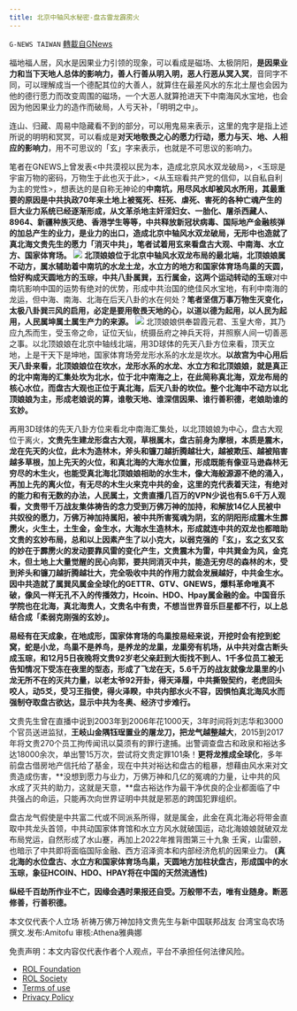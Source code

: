```yaml
---
title: 北京中轴风水秘密-盘古雷龙霹雳火
---
```

`G-NEWS TAIWAN` [轉載自GNews](https://gnews.org/zh-hans/1782720/)

福地福人居，风水是因果业力引领的现象，可以看成是磁场、太极阴阳，**是因果业力和当下天地人总体的影响力，善人行善从明入明，恶人行恶从冥入冥**，音同字不同，可以理解成当一个德配其位的大善人，就算住在最差风水的东北土屋也会因为他的德行愿力而改变周围的磁场，一个大恶人就算抢进天下中南海风水宝地，也会因为他因果业力的造作而破局，人亏天补，「明明之中」。

连山、归藏、周易中隐藏看不到的部分，可以用鬼易来表示，这里的鬼字是指上述所说的明明和冥冥，可以看成是**对天地敬畏之心的愿力行动，愿力与天、地、人相应的影响力**，用不可思议的「玄」字来表示，也就是不可思议的影响力。

笔者在GNEWS上曾发表&lt;中共漠视以民为本，造成北京风水双龙破局&gt;，&lt;玉琮是宇宙万物的密码，万物生于此也灭于此&gt;，&lt;从玉琮看共产党的信仰，以自私自利为主的党性&gt;，想表达的是自称无神论的**中南坑，用尽风水却被风水所用，其最重要的原因是中共执政70年来土地上被冤死、枉死、虐死、害死的各种亡魂产生的巨大业力系统已经逐渐形成，从文革杀地主奸淫妇女、一胎化、屠杀西藏人、8964、新疆种族灭绝、香港学生等等，中共释放新冠状病毒、国际地产金融核弹的加总产生的业力，是业力的出口，造成北京中轴风水双龙破局，无形中也造就了真北海文贵先生的愿力「消灭中共」，笔者试着用玄来看盘古大观、中南海、水立方、国家体育场。**
![](https://assets.gnews.org/wp-content/uploads/2021/12/NMM7.png)
**北顶娘娘位于北京中轴风水双龙布局的最北端，北顶娘娘属不动方，属水辅助着中南坑的水龙土龙，水立方的地方和国家体育场鸟巢的天圆，恰好构成天圆地方的玉琮，中共八卦属巽，五行属金，这两个运动转动的玉琮**对中南坑影响中国的运势有绝对的优势，形成中共治国的绝佳风水宝地，有利中南海的龙运，但中海、南海、北海在后天八卦的水在何处？**笔者坚信万事万物生灭变化，太极八卦巽☴风的启用，必定是要用敬畏天地的心，以道以德为起用，以人民为起用，人民属坤属土属生产力的来源。**
![](https://assets.gnews.org/wp-content/uploads/2021/12/GODCHOICE7.png)
北顶娘娘供奉碧霞元君、玉皇大帝，其乃应九炁而生，受玉帝之命，证位天仙，统摄岳府之神兵天将，并照察人间一切善恶之事。以北顶娘娘在北京中轴线北端，用3D球体的先天八卦方位来看，顶天立地，上是干天下是坤地，国家体育场旁龙形水系的水龙是坎水。**以故宫为中心用后天八卦来看，北顶娘娘位在坎水，龙形水系的水龙、水立方和北顶娘娘，就是真正的北中南海的汇集处坎为北水，位于北中南海之上，在此简称真北海，双龙布局的核心水位，而盘古大观也正位于真北海，后天八卦的坎位。整个北海中不动方以北顶娘娘为主，形成老娘说的算，谁敬天地、谁深信因果、谁行善积德，老娘助谁的玄妙。**

再用3D球体的先天八卦方位来看北中南海汇集处，以北顶娘娘为中心，盘古大观位于离火，**文贵先生建龙形盘古大观，草根属木，盘古前身为摩根，本质是震木，龙在先天的火位，此木为造林木，斧头和镰刀越折腾越壮大，越被欺压、越被陷害越多草根，加上先天的火位，和真北海的大海水位置，形成既能有像亚马逊森林无穷尽的木生火，也能受真北海北顶娘娘相助的水生木，像大海般源源不绝的涌入，再加上先的离火位，有无尽的木生火来克中共的金，这里的克代表着天注，有绝对的能力和有无数的办法，人民属土，文贵直播几百万的VPN少说也有5.6千万人观看，文贵带千万战友集体祷告的念力受到万佛万神的加持，和解放14亿人民被中共奴役的愿力，万佛万神加持属阳，被中共所害冤魂为阴，玄的阴阳形成震木生霹雳火，火生土，土生金，金生水，大海水生造林木，形成就连中共的双龙也都暗助文贵的玄妙布局，总和以上因素产生了以小克大，以弱克强的「玄」，玄之玄又玄的妙在于霹雳火的发动要靠风雷的变化产生，文贵震木为雷，中共巽金为风，金克木，但土地上大量觉醒的民心向郭，要共同消灭中共，能造无穷尽的森林的木，受到斧头和镰刀越折腾越壮大，完全吸收中共的作用力就会发展越好，中共金生水。因中共造就了属巽风属金全球化的GETTR、GTV、GNEWS，爆料革命唯真不破，像风一样无孔不入的传播效力，Hcoin、HDO、Hpay属金融的金。中国音乐学院也在北海，真北海贵人，文贵名中有贵，不想当世界音乐巨星都不行，以上总结合成「柔弱克刚强的玄妙」。**

**易经有在天成象，在地成形，国家体育场的鸟巢按易经来说，开挖时会有挖到蛇窝，蛇是小龙，鸟巢不是养鸟，是养龙的龙巢，龙巢旁有机场，从中共对盘古断头成玉琮，和12月5日夜晚将文贵92岁老父亲赶到大街找不到人、1千多位员工被无告知情况下受冻在夜里的型态，形成了飞龙在天，5.6千万的战友就像龙巢里的小龙无所不在的灭共力量，以老太爷92开卦，得天泽履，中共撕毁契约，老虎回头咬人，动5爻，受习王指使，得火泽睽，中共内部水火不容，因惧怕真北海风水而强制夺取盘古欲达，显示中共为冬奥、经济寸步难行。**

文贵先生曾在直播中说到2003年到2006年花1000天，3年时间将刘志华和3000个官员送进监狱，**王岐山金隅钰珵置业的屠龙刀，把龙气越整越大**，2015到2017年将文贵270个员工拘传闻讯以莫须有的罪行逮捕。出警调查盘古和政泉和裕达多达18000余次，单出警15万次，尝试将文贵定罪101条！**更将龙推成全球化**，多年前盘古借房地产信托给了基金，现在中共对裕达和盘古的粗暴，想藉由风水来对文贵造成伤害，**没想到愿力与业力，万佛万神和几亿的冤魂的力量，让中共的风水成了灭共的助力，这就是天意，**盘古裕达作为最干净优良的企业都面临了中共强占的命运，只能再次向世界证明中共就是邪恶的跨国犯罪组织。

盘古龙气假使是中共富二代或不同派系所得，就是属金，此金在真北海必将带金直取中共龙头首领，中共动国家体育馆和水立方风水就破国运，动北海娘娘就破双龙布局党运，自然形成了水山蹇，再加上2022年推背图第三十九象 壬寅，山雷颐，也暗示了中共即将面临国际金融、西方沼泽资本和内部经济危机的因果业力。 **(真北海的水位盘古、水立方和国家体育场鸟巢，天圆地方加柱状盘古，形成国中的水玉琮，象征HCOIN、HDO、HPAY将在中国的天然流通性)**

**纵经千百劫所作业不亡，因缘会遇时果报还自受。万般带不去，唯有业随身。断恶修善，行善积德。**

本文仅代表个人立场
祈祷万佛万神加持文贵先生与新中国联邦战友
台湾宝岛农场 撰文.发布:Amitofu 审核:Athena雅典娜

 

免责声明：本文内容仅代表作者个人观点，平台不承担任何法律风险。

- [ROL Foundation](https://rolfoundation.org/)
- [ROL Society](https://rolsociety.org/)
- [Terms of use](https://gnews.org/terms-of-use-3/)
- [Privacy Policy](https://gnews.org/privacy-policy/)
